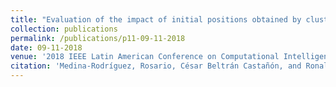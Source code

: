 ```yaml
---
title: "Evaluation of the impact of initial positions obtained by clustering algorithms on the straight line segments classifier."
collection: publications
permalink: /publications/p11-09-11-2018
date: 09-11-2018
venue: '2018 IEEE Latin American Conference on Computational Intelligence (LA-CCI)'
citation: 'Medina-Rodríguez, Rosario, César Beltrán Castañón, and Ronaldo Fumio Hashimoto. Evaluation of the impact of initial positions obtained by clustering algorithms on the straight line segments classifier. <i>2018 IEEE Latin American Conference on Computational Intelligence (LA-CCI). IEEE</i>, 2018.'
---
```

